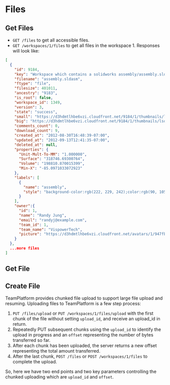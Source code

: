Files
===========

Get Files
---------

* `GET /files` to get all accessible files.
* `GET /workspaces/1/files` to get all files in the workspace 1. Responses will look like:

```json
[
  {
    "id": 9184,
    "key": "Workspace which contains a solidworks assembly/assembly.sldasm",
    "filename": "assembly.sldasm",
    "ftype": "file",
    "filesize": 401011,
    "ancestry": "9183",
    "is_root": false,
    "workspace_id": 1349,
    "version": 3,
    "state": "success",
    "small": "https://d3hdmtlhbe6vzi.cloudfront.net/9184/1/thumbnails/lsqa3l_s.jpg",
    "big": "https://d3hdmtlhbe6vzi.cloudfront.net/9184/1/thumbnails/lsqa3l_b.jpg",
    "comments_count": 0,
    "download_count": 9,
    "created_at": "2012-08-30T16:48:39-07:00",
    "updated_at": "2012-09-13T12:41:35-07:00",
    "deleted_at": null,
    "properties": {
      "Unit-Mult-To-MM": "1.000000",
      "Surface": "318746.69300764",
      "Volume": "198810.870015399",
      "Min-X": "-85.0971033072923"
    },
    "labels": [
      {
        "name": "assembly",
        "style": "background-color:rgb(222, 229, 242);color:rgb(90, 105, 134);"
      }
    ],
    "owner":{
      "id": 1,
      "name": "Randy Jung",
      "email": "randyj@example.com",
      "team_id": 1,
      "team_name": "VispowerTech",
      "picture": "https://d3hdmtlhbe6vzi.cloudfront.net/avatars/1/947fbb3731d5e7b765a3c594be4c47ed.png"
    }
  },
  ...more files
]
```

Get File
--------

Create File
-----------------

TeamPlatform provides chunked file upload to support large file upload and resuming. Uploading files to TeamPlatform is a few step process:

1. `PUT /files/upload` or `PUT /workspaces/1/files/upload` with the first chunk of the file without setting `upload_id`, and receive an upload_id in return.
2. Repeatedly PUT subsequent chunks using the `upload_id` to identify the upload in progress and an `offset` representing the number of bytes transferred so far.
3. After each chunk has been uploaded, the server returns a new offset representing the total amount transferred.
4. After the last chunk, `POST /files` or `POST /workspaces/1/files` to complete the upload.

So, here we have two end points and two key parameters controlling the chunked uploading which are `upload_id` and `offset`.